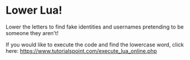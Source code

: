 # Lower Lua!
Lower the letters to find fake identities and usernames pretending to be someone they aren't!

If you would like to execute the code and find the lowercase word, click here: https://www.tutorialspoint.com/execute_lua_online.php
